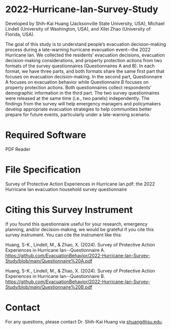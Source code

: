 # 2022-Hurricane-Ian-Survey-Study
Developed by Shih-Kai Huang (Jacksonville State University, USA), Michael Lindell (University of Washington, USA), and Xilei Zhao (University of Florida, USA).

The goal of this study is to understand people’s evacuation decision-making process during a late-warning hurricane evacuation event--the 2022 Hurricane Ian. We collected the residents’ evacuation decisions, evacuation decision-making considerations, and property protection actions from two formats of the survey questionnaires (Questionnaires A and B). In each format, we have three parts, and both formats share the same first part that focuses on evacuation decision-making. In the second part, Questionnaire A focuses on evacuation behavior while Questionnaire B focuses on property protection actions. Both questionnaires collect respondents’ demographic information in the third part. The two survey questionnaires were released at the same time (i.e., two panels) independently. The findings from the survey will help emergency managers and policymakers develop appropriate evacuation strategies to help communities better prepare for future events, particularly under a late-warning scenario.

# Required Software
PDF Reader

# File Specification
Survey of Protective Action Experiences in Hurricane Ian.pdf: the 2022 Hurricane Ian evacuation household survey questionnaire

# Citing this Survey Instrument
If you found this questionnaire useful for your research, emergency planning, and/or decision-making, we would be grateful if you cite this survey instrument. You can cite the instrument like this:

Huang, S-K., Lindell, M., & Zhao, X. (2024). Survey of Protective Action Experiences in Hurricane Ian--Questionnaire A. https://github.com/EvacuationBehavior/2022-Hurricane-Ian-Survey-Study/blob/main/Questionnaire%20A.pdf

Huang, S-K., Lindell, M., & Zhao, X. (2024). Survey of Protective Action Experiences in Hurricane Ian--Questionnaire B. https://github.com/EvacuationBehavior/2022-Hurricane-Ian-Survey-Study/blob/main/Questionnaire%20B.pdf


# Contact
For any questions, please contact Dr. Shih-Kai Huang via shuang@jsu.edu.

